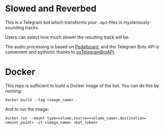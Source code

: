# Slowed and Reverbed
This is a Telegram bot which transforms your `.mp3`-files in mysteriously-sounding tracks.

Users can select how much slower the resulting track will be.

The audio processing is based on [Pedalboard](https://github.com/spotify/pedalboard), and the Telegram Bots API is convenient and pythonic thanks to [pyTelegramBotAPI](https://pypi.org/project/pyTelegramBotAPI/).

# Docker
This repo is sufficient to build a Docker image of the bot. You can do this by running:

`docker build --tag <image_name> .`

And to run the image:

`docker run --mount type=volume,source=<volume_name>,destination=<mount_point> -it <image_name> <bot_token>`
